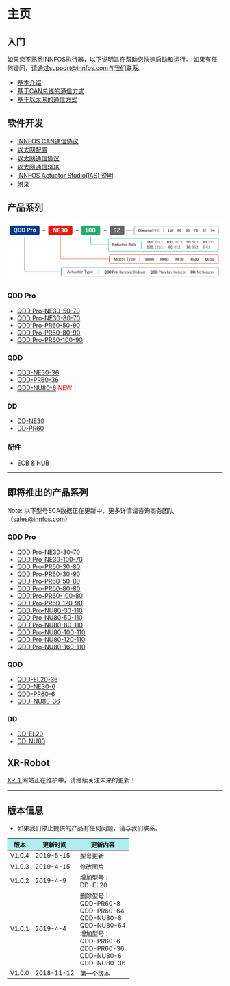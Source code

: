 主页
=====


入门
--------
如果您不熟悉INNFOS执行器，以下说明旨在帮助您快速启动和运行。
如果有任何疑问，请通过support@innfos.com与我们联系。

  * [基本介绍](pages/introduction.md)
  * [基于CAN总线的通信方式](pages/CAN_Based_Communication.md)
  * [基于以太网的通信方式](pages/ECB_Based_Communication.md)



软件开发
------------

  * [INNFOS CAN通信协议](pages/CAN_Communication_Protocol.md)
  * [以太网配置](pages/Ethernet_Configuration.md)
  * [以太网通信协议](pages/Ethernet_Communication_Protocol.md)
  * [以太网通信SDK](pages/Ethernet_Communication_SDK.md)
  * [INNFOS Actuator Studio(IAS) 说明](pages/INNFOS_Actuator_Studio_IAS_instruction.md)
  * [附录](pages/appendix.md)
  
 
  [ipChanged]: <https://github.com/innfos/ipChangeTool/blob/master/README.md>

产品系列
-----------------
![sca](../cn/img/sca-type.png "sca")


### QDD Pro
  * [QDD Pro-NE30-50-70](pages/QDDPro-NE30-50_v2_2.md)
  * [QDD Pro-NE30-80-70](pages/QDDPro-NE30-80_v2_2.md)
  * [QDD Pro-PR60-50-90](pages/QDDPro-PR60-50-90_v2_2.md)
  * [QDD Pro-PR60-80-90](pages/QDDPro-PR60-80-90_v2_2.md)
  * [QDD Pro-PR60-100-90](pages/QDDPro-PR60-100-90_v2_2.md)




### QDD
  * [QDD-NE30-36](pages/QDD-NE30-36_v2_12.md)
  * [QDD-PR60-36](pages/QDD-PR60-36_v2_2.md)
  * [QDD-NU80-6](pages/QDD-NU80-6_v3_2.md)  <span style="color:red"> NEW！</span>

### DD
  * [DD-NE30](pages/DD-NE30_v2_2.md)
  * [DD-PR60](pages/DD-PR60_v2_2.md)
  
  
  
### 配件
  * [ECB & HUB](pages/ECB&HUB_v2_2.md)
  
----


即将推出的产品系列
-----------------

Note: 以下型号SCA数据正在更新中，更多详情请咨询商务团队（sales@innfos.com）

### QDD Pro
  * [QDD Pro-NE30-30-70](pages/QDDPro-NE30-30_v2_2.md)
  * [QDD Pro-NE30-100-70](pages/QDDPro-NE30-100_v2_2.md)
  * [QDD Pro-PR60-30-80](pages/QDDPro-PR60-30-80_v2_2.md)
  * [QDD Pro-PR60-30-90](pages/QDDPro-PR60-30-90_v2_2.md)
  * [QDD Pro-PR60-50-80](pages/QDDPro-PR60-50-80_v2_2.md)
  * [QDD Pro-PR60-80-80](pages/QDDPro-PR60-80-80_v2_2.md)
  * [QDD Pro-PR60-100-80](pages/QDDPro-PR60-100-80_v2_2.md)
  * [QDD Pro-PR60-120-90](pages/QDDPro-PR60-120-90_v2_2.md)
  * [QDD Pro-NU80-30-110](pages/QDDPro-NU80-30.md)
  * [QDD Pro-NU80-50-110](pages/QDDPro-NU80-50.md)
  * [QDD Pro-NU80-80-110](pages/QDDPro-NU80-80.md)
  * [QDD Pro-NU80-100-110](pages/QDDPro-NU80-100.md)
  * [QDD Pro-NU80-120-110](pages/QDDPro-NU80-120.md)
  * [QDD Pro-NU80-160-110](pages/QDDPro-NU80-160.md)


### QDD
  * [QDD-EL20-36](pages/QDD-EL20-36_v2_2.md)
  * [QDD-NE30-6](pages/QDD-NE30-6_v2_2.md)
  * [QDD-PR60-6](pages/QDD-PR60-6_v2_2.md)
  * [QDD-NU80-36](pages/QDD-NU80-36.md)

### DD
  * [DD-EL20](pages/DD-EL20_v2_2.md)
  * [DD-NU80](pages/DD-NU80.md)

## XR-Robot
 [XR-1 ](https://www.mdeditor.com/)
网站正在维护中。请继续关注未来的更新！



- - - -

版本信息
----------------------


  * 如果我们停止提供的产品有任何问题，请与我们联系。


<table class="tableizer-table">
<thead><tr class="tableizer-firstrow" style="background: PaleTurquoise; color: black;width:500px"><th >版本</th><th>更新时间</th><th>更新内容</th></tr></thead><tbody><tr><td>V1.0.4</td><td>2019-5-15</td><td>型号更新</td></tr><tr><td>V1.0.3</td><td>2019-4-15</td><td>修改图片</td></tr><tr><td>V1.0.2</td><td>2019-4-9</td><td>增加型号：<br>DD-EL20</td></tr><tr><td>V1.0.1</td><td>2019-4-4</td><td>删除型号：<br>QDD-PR60-8<br>QDD-PR60-64 <br>QDD-NU80-8 <br>QDD-NU80-64<br>增加型号：<br>QDD-PR60-6 <br>QDD-PR60-36 <br>QDD-NU80-6 <br>QDD-NU80-36</td></tr><tr><td>V1.0.0</td><td>2018-11-12</td><td>第一个版本</td></tr></tbody></table>
